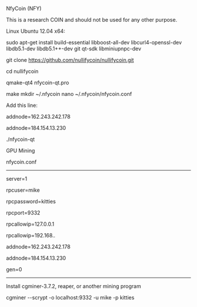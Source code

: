 NfyCoin (NFY)

This is a research COIN and should not be used for any other purpose.

Linux Ubuntu 12.04 x64:

sudo apt-get install build-essential libboost-all-dev libcurl4-openssl-dev libdb5.1-dev libdb5.1++-dev git qt-sdk libminiupnpc-dev

git clone https://github.com/nullifycoin/nullifycoin.git

cd nullifycoin

qmake-qt4 nfycoin-qt.pro

make
mkdir ~/.nfycoin
nano ~/.nfycoin/nfycoin.conf

Add this line:

addnode=162.243.242.178

addnode=184.154.13.230

./nfycoin-qt

GPU Mining

nfycoin.conf

-----------------

server=1

rpcuser=mike

rpcpassword=kitties

rpcport=9332


rpcallowip=127.0.0.1

rpcallowip=192.168.*.*

addnode=162.243.242.178

addnode=184.154.13.230

gen=0

-----------------

Install cgminer-3.7.2, reaper, or another mining program

cgminer --scrypt -o localhost:9332 -u mike -p kitties



